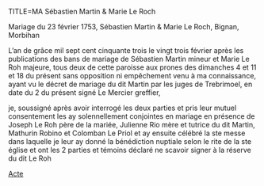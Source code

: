 TITLE=MA Sébastien Martin & Marie Le Roch

Mariage du 23 février 1753, Sébastien Martin & Marie Le Roch, Bignan, Morbihan

L’an de grâce mil sept cent cinquante trois le vingt trois février après les publications des bans de mariage de Sébastien Martin mineur et Marie Le Roh majeure, tous deux de cette paroisse aux prones des dimanches 4 et 11 et 18 du présent sans opposition ni empêchement venu à ma connaissance, ayant vu le décret de mariage du dit Martin par les juges de Trebrimoel, en date du 2 du présent signé Le Mercier greffier,

je, soussigné après avoir interrogé les deux parties et pris leur mutuel consentement les ay solennellement  conjointes en mariage en présence de Joseph Le Roh père de la mariée, Julienne Rio mère et tutrice du dit Martin, Mathurin Robino et Colomban Le Priol et ay ensuite célébré la ste messe dans laquelle je leur ay donné la bénédiction nuptiale selon le rite de la ste église et ont les 2 parties et témoins déclaré ne scavoir signer à la réserve du dit Le Roh

[Acte](media/1753_0223_MA_sebastien_martin__marie_le_roch.jpg)

